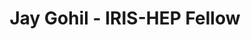 ---
layout: fellow
pagetype: fellow
shortname: gohil-jay
permalink: /fellows/gohil-jay.html
fellow-name: Jay Gohil
title: Jay Gohil - IRIS-HEP Fellow
active: false
dates:
  start: 2022-06-01
  end: 2022-09-30
photo: /assets/images/team/fellows-2022/Jay-Gohil.png
institution: School of Technology PDEU
e-mail: jay.gohil.info@gmail.com
focus-area: as
project_title: Features Extension, Inclusion & Rectification for Boost-Histogram
project_goal: >
  The major aim of the project proposal is to extend the development of boost-histogram
  tool through new features additions, core function changes, edge-case covers, bug
  fixes and more exhaustive documentation. This extension of the tool will result
  in making the tool better by improving performance, widening usability, easier readability
  (of documentation), covering of varied applications, and meticulous fine-tuning
  of functions.
mentors:
- Henry Schreiner (Princeton University)
- Hans Dembinski (TU Dortmund)
proposal: /assets/pdf/fellows-2022/011-proposal-Jay-Gohil.pdf
presentations:
- title: Features Extension, Inclusion & Rectification for Boost-Histogram
  date: 2022-09-28
  url: https://indico.cern.ch/event/1195272/contributions/5064321/attachments/2518085/4329520/Jay%20Gohil%20-%20Fellowship%20Presentation%20IRIS%20HEP.pdf
  meeting: IRIS-HEP Fellows Presentations 2022
  meetingurl: https://indico.cern.ch/event/1195272/
  recordingurl: https://youtu.be/01mHSh-gnXs
  focus-area:
current_status: ''
github-username: gohil-jay
linkedin-profile: https://www.linkedin.com/in/jay--gohil/
challenge-area:
funding-source: other
---